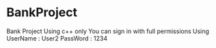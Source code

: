# BankProject
Bank Project Using c++ only
You can sign in with full permissions Using 
UserName : User2
PassWord : 1234
